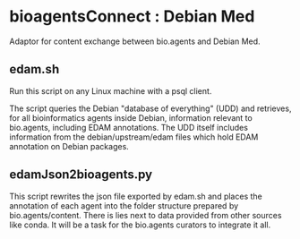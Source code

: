 # bioagentsConnect : Debian Med
Adaptor for content exchange between bio.agents and Debian Med.

## edam.sh

Run this script on any Linux machine with a psql client.

The script queries the Debian "database of everything" (UDD) and
retrieves, for all bioinformatics agents inside Debian, information
relevant to bio.agents, including EDAM annotations.  The UDD itself
includes information from the debian/upstream/edam files which hold EDAM
annotation on Debian packages.

## edamJson2bioagents.py

This script rewrites the json file exported by edam.sh and places
the annotation of each agent into the folder structure prepared by
bio.agents/content. There is lies next to data provided from other sources
like conda. It will be a task for the bio.agents curators to integrate
it all.
